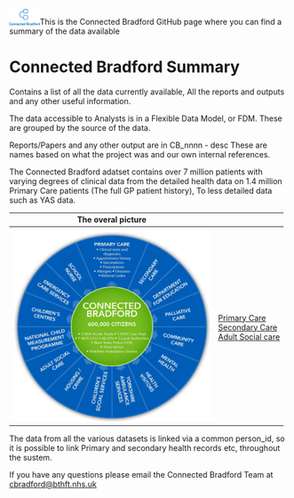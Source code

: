 <a href="https://www.bradfordresearch.nhs.uk/our-research-teams/connected-bradford/">
  <img align="left" alt="ConnectedBradford" width="55px" src="https://github.com/ShoreRob1/Images/blob/main/CB%20logo%201.png?raw=true" />
</a>

This is the Connected Bradford GitHub page where you can find a summary of the data available 
# Connected Bradford Summary

Contains a list of all the data currently available, 
All the reports and outputs and any other useful information.

The data accessible to Analysts is in a Flexible Data Model, or FDM. These are grouped by the source of the data.

Reports/Papers and any other output are in CB_nnnn - desc 
These are names based on what the project was and our own internal references.

The Connected Bradford adatset contains over 7 million patients with varying degrees of clinical data from the 
detailed health data on 1.4 million  Primary Care patients (The full GP patient history), To less detailed data such as YAS data.

|        The overal picture                                                                                                                                              |             |
| --------------------------------------------------------------------------------------------------------------------------------------------------- | ------------- |
| <a href="https://github.com/ConnectedBradford/">
  <img  alt="ConnectedBradford" width="355px" class="center" src="https://github.com/ConnectedBradford/.github/blob/main/CBrad.gif?raw=true" /> </a>  | [Primary Care](https://github.com/ConnectedBradford/CB_FDM_PrimaryCare) <br /> [Secondary Care](https://github.com/ConnectedBradford/CB_FDM_Warehouse_ALL) <br /> [Adult Social care](https://github.com/ConnectedBradford/CB_FDM_AdultSocialCare)| 


The data from all the various datasets is linked via a common person_id, so it is possible to link Primary 
and secondary health records etc, throughout the sustem.

If you have any questions please email the Connected Bradford Team at cbradford@bthft.nhs.uk


